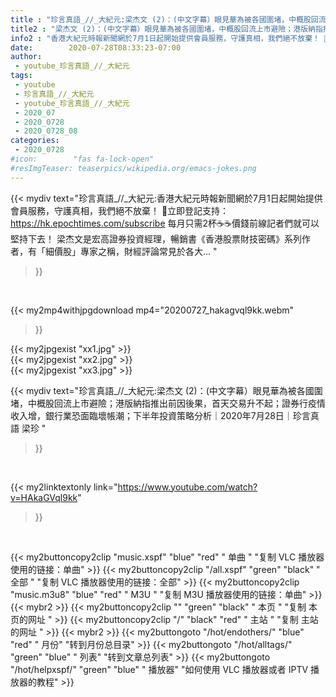 ```yaml
---
title : "珍言真語_//_大紀元:梁杰文 (2)：(中文字幕）眼見華為被各國圍堵，中概股回流上市避險；港版納指推出前因後果，首天交易升不起；證券行疫情收入增，銀行業恐面臨壞帳潮；下半年投資策略分析｜2020年7月28日｜珍言真語 梁珍 "
title2 : "梁杰文 (2)：(中文字幕）眼見華為被各國圍堵，中概股回流上市避險；港版納指推出前因後果，首天交易升不起；證券行疫情收入增，銀行業恐面臨壞帳潮；下半年投資策略分析｜2020年7月28日｜珍言真語 梁珍 "
info2 : "香港大紀元時報新聞網於7月1日起開始提供會員服務，守護真相，我們絕不放棄！ 💎立即登記支持：https://hk.epochtimes.com/subscribe 每月只需2杯☕☕價錢前線記者們就可以堅持下去！ 梁杰文是宏高證券投資經理，暢銷書《香港股票財技密碼》系列作者，有「細價股」專家之稱，財經評論常見於各大... "
date:        2020-07-28T08:33:23-07:00
author:
 - youtube_珍言真語_//_大紀元
tags:
 - youtube
 - 珍言真語_//_大紀元
 - youtube_珍言真語_//_大紀元
 - 2020_07
 - 2020_0728
 - 2020_0728_08
categories:
 - 2020_0728
#icon:        "fas fa-lock-open"
#resImgTeaser: teaserpics/wikipedia.org/emacs-jokes.png
---
```


{{< mydiv text="珍言真語_//_大紀元:香港大紀元時報新聞網於7月1日起開始提供會員服務，守護真相，我們絕不放棄！ 💎立即登記支持：https://hk.epochtimes.com/subscribe 每月只需2杯☕☕價錢前線記者們就可以堅持下去！ 梁杰文是宏高證券投資經理，暢銷書《香港股票財技密碼》系列作者，有「細價股」專家之稱，財經評論常見於各大... "
>}}
<br>


{{< my2mp4withjpgdownload mp4="20200727_hakagvql9kk.webm"
>}}

{{< my2jpgexist "xx1.jpg" >}}<br>
{{< my2jpgexist "xx2.jpg" >}}<br>
{{< my2jpgexist "xx3.jpg" >}}<br>



{{< mydiv text="珍言真語_//_大紀元:梁杰文 (2)：(中文字幕）眼見華為被各國圍堵，中概股回流上市避險；港版納指推出前因後果，首天交易升不起；證券行疫情收入增，銀行業恐面臨壞帳潮；下半年投資策略分析｜2020年7月28日｜珍言真語 梁珍 "
>}}
<br>

{{< my2linktextonly link="https://www.youtube.com/watch?v=HAkaGVql9kk"
>}}


<br>

{{< my2buttoncopy2clip "music.xspf"        "blue"   "red"    " 单曲 "  "复制 VLC 播放器使用的链接：单曲" >}} {{< my2buttoncopy2clip "/all.xspf"         "green"  "black"  " 全部 "  "复制 VLC 播放器使用的链接：全部" >}} {{< my2buttoncopy2clip "music.m3u8"        "blue"   "red"    " M3U  "    "复制 M3U 播放器使用的链接：单曲" >}} {{< mybr2 >}} {{< my2buttoncopy2clip ""                  "green"  "black"  " 本页 "    "复制 本页的网址 " >}} {{< my2buttoncopy2clip "/"                 "black"  "red"    " 主站 "    "复制 主站的网址 " >}} {{< mybr2 >}} {{< my2buttongoto      "/hot/endothers/"   "blue"   "red"    " 月份"   "转到月份总目录" >}} {{< my2buttongoto      "/hot/alltags/"     "green"  "blue"   " 列表"   "转到文章总列表" >}} {{< my2buttongoto      "/hot/helpxspf/"    "green"  "blue"   " 播放器" "如何使用 VLC 播放器或者 IPTV 播放器的教程" >}} 
